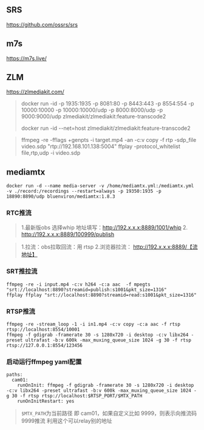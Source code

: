 

## SRS
https://github.com/ossrs/srs


## m7s
https://m7s.live/



## ZLM
https://zlmediakit.com/
> docker run -id -p 1935:1935 -p 8081:80 -p 8443:443 -p 8554:554 -p 10000:10000 -p 10000:10000/udp -p 8000:8000/udp -p 9000:9000/udp zlmediakit/zlmediakit:feature-transcode2
> 
> docker run -id --net=host  zlmediakit/zlmediakit:feature-transcode2

>ffmpeg -re  -fflags +genpts -i target.mp4 -an -c:v copy -f rtp -sdp_file video.sdp  "rtp://192.168.101.138:5004"
> ffplay -protocol_whitelist file,rtp,udp -i video.sdp
>


## mediamtx

```
docker run -d --name media-server -v /home/mediamtx.yml:/mediamtx.yml  -v ./record:/recordings --restart=always -p 19350:1935 -p 18890:8890/udp bluenviron/mediamtx:1.8.3

```

###  RTC推流 

> 1.最新版obs  选择whip 地址填写：http://192.x.x.x:8889/1001/whip
> 2. http://192.x.x.x:8889/100999/publish

> 1.拉流：obs拉取回流：用 rtsp
> 2.浏览器拉流： http://192.x.x.x:8889/【流地址】

###  SRT推拉流
```
ffmpeg -re -i input.mp4 -c:v h264 -c:a aac  -f mpegts  "srt://localhost:8890?streamid=publish:s1001&pkt_size=1316"
ffplay ffplay "srt://localhost:8890?streamid=read:s1001&pkt_size=1316"
```

### RTSP推流
```
ffmpeg -re -stream_loop -1 -i in1.mp4 -c:v copy -c:a aac -f rtsp rtsp://localhost:8554/10001
ffmpeg -f gdigrab -framerate 30 -s 1280x720 -i desktop -c:v libx264 -preset ultrafast -b:v 600k -max_muxing_queue_size 1024 -g 30 -f rtsp rtsp://127.0.0.1:8554/123456
```

### 启动运行ffmpeg yaml配置

```
paths:
  cam01:
    runOnInit: ffmpeg -f gdigrab -framerate 30 -s 1280x720 -i desktop -c:v libx264 -preset ultrafast -b:v 600k -max_muxing_queue_size 1024 -g 30 -f rtsp rtsp://localhost:$RTSP_PORT/$MTX_PATH
    runOnInitRestart: yes
```

>`$MTX_PATH`为当前路径 即 cam01，如果自定义比如 9999，则表示向推流码9999推流  利用这个可以relay别的地址
